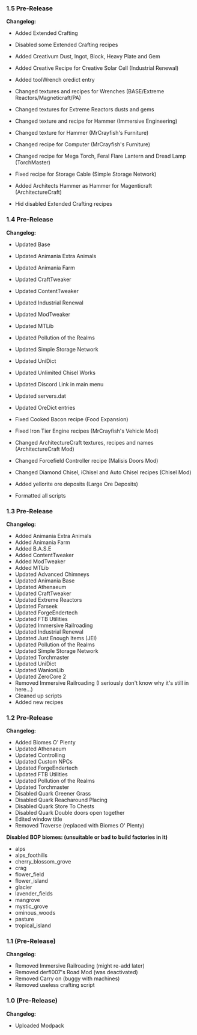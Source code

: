 ### 1.5 Pre-Release

**Changelog:**
  - Added Extended Crafting
  
  - Disabled some Extended Crafting recipes
  - Added Creativum Dust, Ingot, Block, Heavy Plate and Gem
  - Added Creative Recipe for Creative Solar Cell (Industrial Renewal)
  - Added toolWrench oredict entry
  - Changed textures and recipes for Wrenches (BASE/Extreme Reactors/Magneticraft/PA)
  - Changed textures for Extreme Reactors dusts and gems
  - Changed texture and recipe for Hammer (Immersive Engineering)
  - Changed texture for Hammer (MrCrayfish's Furniture)
  - Changed recipe for Computer (MrCrayfish's Furniture)
  - Changed recipe for Mega Torch, Feral Flare Lantern and Dread Lamp (TorchMaster)
  - Fixed recipe for Storage Cable (Simple Storage Network)
  - Added Architects Hammer as Hammer for Magenticraft (ArchitectureCraft)
  - Hid disabled Extended Crafting recipes


### 1.4 Pre-Release

**Changelog:**
  - Updated Base
  - Updated Animania Extra Animals
  - Updated Animania Farm
  - Updated CraftTweaker
  - Updated ContentTweaker
  - Updated Industrial Renewal
  - Updated ModTweaker
  - Updated MTLib
  - Updated Pollution of the Realms
  - Updated Simple Storage Network
  - Updated UniDict
  - Updated Unlimited Chisel Works

  - Updated Discord Link in main menu
  - Updated servers.dat
  - Updated OreDict entries
  - Fixed Cooked Bacon recipe (Food Expansion)
  - Fixed Iron Tier Engine recipes (MrCrayfish's Vehicle Mod)
  - Changed ArchitectureCraft textures, recipes and names (ArchitectureCraft Mod)
  - Changed Forcefield Controller recipe (Malisis Doors Mod)
  - Changed Diamond Chisel, iChisel and Auto Chisel recipes (Chisel Mod)
  - Added yellorite ore deposits (Large Ore Deposits)
  - Formatted all scripts


### 1.3 Pre-Release

**Changelog:**
  - Added Animania Extra Animals
  - Added Animania Farm
  - Added B.A.S.E
  - Added ContentTweaker
  - Added ModTweaker
  - Added MTLib
  - Updated Advanced Chimneys
  - Updated Animania Base
  - Updated Athenaeum
  - Updated CraftTweaker
  - Updated Extreme Reactors
  - Updated Farseek
  - Updated ForgeEndertech
  - Updated FTB Utilities
  - Updated Immersive Railroading
  - Updated Industrial Renewal
  - Updated Just Enough Items (JEI)
  - Updated Pollution of the Realms
  - Updated Simple Storage Network
  - Updated Torchmaster
  - Updated UniDict
  - Updated WanionLib
  - Updated ZeroCore 2
  - Removed Immersive Railroading (I seriously don't know why it's still in here...)
  - Cleaned up scripts
  - Added new recipes


### 1.2 Pre-Release

**Changelog:**
  - Added Biomes O' Plenty
  - Updated Athenaeum
  - Updated Controlling
  - Updated Custom NPCs
  - Updated ForgeEndertech
  - Updated FTB Utilities
  - Updated Pollution of the Realms
  - Updated Torchmaster
  - Disabled Quark Greener Grass
  - Disabled Quark Reacharound Placing
  - Disabled Quark Store To Chests
  - Disabled Quark Double doors open together
  - Edited window title
  - Removed Traverse (replaced with Biomes O' Plenty)

**Disabled BOP biomes: (unsuitable or bad to build factories in it)**
  - alps
  - alps_foothills
  - cherry_blossom_grove
  - crag
  - flower_field
  - flower_island
  - glacier
  - lavender_fields
  - mangrove
  - mystic_grove
  - ominous_woods
  - pasture
  - tropical_island


### 1.1 (Pre-Release)

**Changelog:**
  - Removed Immersive Railroading (might re-add later)
  - Removed derfl007's Road Mod (was deactivated)
  - Removed Carry on (buggy with machines)
  - Removed useless crafting script


### 1.0 (Pre-Release)

**Changelog:**
  - Uploaded Modpack
